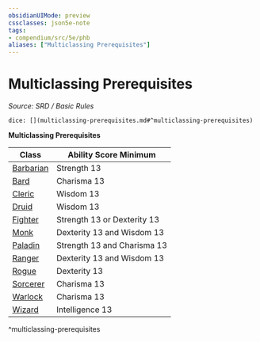 ```yaml
---
obsidianUIMode: preview
cssclasses: json5e-note
tags:
- compendium/src/5e/phb
aliases: ["Multiclassing Prerequisites"]
---
```

# Multiclassing Prerequisites
*Source: SRD / Basic Rules* 

`dice: [](multiclassing-prerequisites.md#^multiclassing-prerequisites)`

**Multiclassing Prerequisites**

| Class | Ability Score Minimum |
|-------|-----------------------|
| [Barbarian](barbarian.md) | Strength 13 |
| [Bard](bard.md) | Charisma 13 |
| [Cleric](cleric.md) | Wisdom 13 |
| [Druid](DND%20Markdown/compendium/classes/Druid/druid.md) | Wisdom 13 |
| [Fighter](fighter.md) | Strength 13 or Dexterity 13 |
| [Monk](monk.md) | Dexterity 13 and Wisdom 13 |
| [Paladin](paladin.md) | Strength 13 and Charisma 13 |
| [Ranger](ranger.md) | Dexterity 13 and Wisdom 13 |
| [Rogue](rogue.md) | Dexterity 13 |
| [Sorcerer](sorcerer.md) | Charisma 13 |
| [Warlock](warlock.md) | Charisma 13 |
| [Wizard](wizard.md) | Intelligence 13 |
^multiclassing-prerequisites